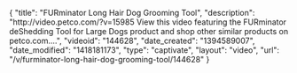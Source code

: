 {
    "title": "FURminator Long Hair Dog Grooming Tool",
    "description": "http:\/\/video.petco.com\/?v=15985 View this video featuring the FURminator deShedding Tool for Large Dogs product and shop other similar products on petco.com....",
    "videoid": "144628",
    "date_created": "1394589007",
    "date_modified": "1418181173",
    "type": "captivate",
    "layout": "video",
    "url": "\/v\/furminator-long-hair-dog-grooming-tool\/144628"
}
